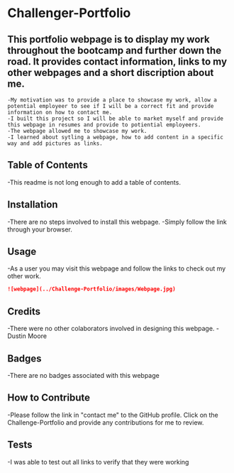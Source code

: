# Challenger-Portfolio

## This portfolio webpage is to display my work throughout the bootcamp and further down the road. It provides contact information, links to my other webpages and a short discription about me.

    -My motivation was to provide a place to showcase my work, allow a potential employeer to see if I will be a correct fit and provide information on how to contact me.
    -I built this project so I will be able to market myself and provide this webpage in resumes and provide to potiential employeers.
    -The webpage allowed me to showcase my work.
    -I learned about sytling a webpage, how to add content in a specific way and add pictures as links.

## Table of Contents

-This readme is not long enough to add a table of contents.

## Installation

-There are no steps involved to install this webpage.
-Simply follow the link through your browser.

## Usage

-As a user you may visit this webpage and follow the links to check out my other work.

```md
![webpage](../Challenge-Portfolio/images/Webpage.jpg)
```

## Credits

-There were no other colaborators involved in designing this webpage.
-Dustin Moore

## Badges

-There are no badges associated with this webpage

## How to Contribute

-Please follow the link in "contact me" to the GitHub profile. Click on the Challenge-Portfolio and provide any contributions for me to review.

## Tests

-I was able to test out all links to verify that they were working

